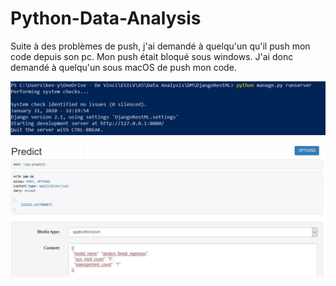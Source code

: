 # Python-Data-Analysis

Suite à des problèmes de push, j'ai demandé à quelqu'un qu'il push mon code depuis son pc. 
Mon push était bloqué sous windows. J'ai donc demandé à quelqu'un sous macOS de push mon code. 


![alt text](https://github.com/kevinybrahime/Python-Data-Analysis/blob/master/Image%20API%20Django/Runserver.PNG)


![alt text](https://github.com/kevinybrahime/Python-Data-Analysis/blob/master/Image%20API%20Django/API)

